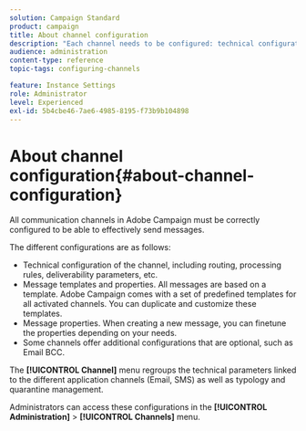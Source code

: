 ```yaml
---
solution: Campaign Standard
product: campaign
title: About channel configuration
description: "Each channel needs to be configured: technical configuration, message properties and templates."
audience: administration
content-type: reference
topic-tags: configuring-channels

feature: Instance Settings
role: Administrator
level: Experienced
exl-id: 5b4cbe46-7ae6-4985-8195-f73b9b104898
---
```

# About channel configuration{#about-channel-configuration}

All communication channels in Adobe Campaign must be correctly configured to be able to effectively send messages.

The different configurations are as follows:

* Technical configuration of the channel, including routing, processing rules, deliverability parameters, etc.
* Message templates and properties. All messages are based on a template. Adobe Campaign comes with a set of predefined templates for all activated channels. You can duplicate and customize these templates.
* Message properties. When creating a new message, you can finetune the properties depending on your needs.
* Some channels offer additional configurations that are optional, such as Email BCC.

The **[!UICONTROL Channel]** menu regroups the technical parameters linked to the different application channels (Email, SMS) as well as typology and quarantine management.

Administrators can access these configurations in the **[!UICONTROL Administration]** > **[!UICONTROL Channels]** menu.
